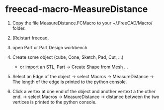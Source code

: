 # freecad-macro-MeasureDistance

1) Copy the file MeasureDistance.FCMacro to your ~/.FreeCAD/Macro/ folder.
2) (Re)start freecad,
3) open Part or Part Design workbench 
4) Create some object (cube, Cone, Sketch, Pad, Cut, ...)
   - or import an STL, Part -> Create Shape from Mesh ...

6) Select an Edge of the object
   -> select Macros -> MeasureDistance
   -> The length of the edge is printed to the python console.
7) Click a vertex at one end of the object and another vertext a the other end.
   -> select Macros -> MeasureDistance
   -> distance between the two vertices is printed to the python console.


